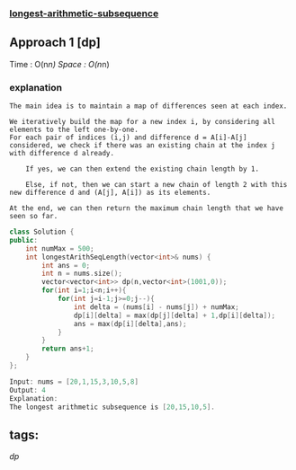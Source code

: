 ### [longest-arithmetic-subsequence](https://leetcode.com/problems/longest-arithmetic-subsequence/)

## Approach 1 [dp]

Time : O(n*n)
Space : O(n*n)

### explanation
```
The main idea is to maintain a map of differences seen at each index.

We iteratively build the map for a new index i, by considering all elements to the left one-by-one.
For each pair of indices (i,j) and difference d = A[i]-A[j] considered, we check if there was an existing chain at the index j with difference d already.

    If yes, we can then extend the existing chain length by 1.
    
    Else, if not, then we can start a new chain of length 2 with this new difference d and (A[j], A[i]) as its elements.

At the end, we can then return the maximum chain length that we have seen so far.
```

```cpp
class Solution {
public:
    int numMax = 500;
    int longestArithSeqLength(vector<int>& nums) {
        int ans = 0;
        int n = nums.size();
        vector<vector<int>> dp(n,vector<int>(1001,0));
        for(int i=1;i<n;i++){
            for(int j=i-1;j>=0;j--){
                int delta = (nums[i] - nums[j]) + numMax;
                dp[i][delta] = max(dp[j][delta] + 1,dp[i][delta]);
                ans = max(dp[i][delta],ans);
            }
        }
        return ans+1;
    }
};
``` 

```cpp
Input: nums = [20,1,15,3,10,5,8]
Output: 4
Explanation: 
The longest arithmetic subsequence is [20,15,10,5].
```


## tags:
$dp$